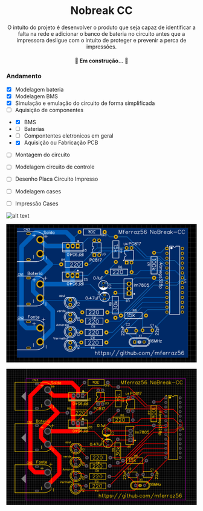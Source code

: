 <h1 align="center"> Nobreak CC </h1>



<p align="center"> O intuito do projeto é desenvolver o produto que seja capaz de identificar a falta na rede e adicionar o banco de bateria no circuito antes que a impressora desligue com o intuito de proteger e prevenir a perca de impressões. </p>

<h4 align="center"> 
	🚧 Em construção...  🚧
</h4>

### Andamento
- [x] Modelagem bateria
- [x] Modelagem BMS
- [x] Simulação e emulação do circuito de forma simplificada
- [ ] Aquisição de componentes 
- - [x] BMS
- - [ ] Baterias
- - [ ] Compontentes eletronicos em geral
- - [x] Aquisição ou Fabricação PCB
- [ ] Montagem do circuito 
- [ ] Modelagem circuito de controle
- [ ] Desenho Placa Circuito Impresso
- [ ] Modelagem cases
- [ ] Impressão Cases


![alt text](https://github.com/mferraz56/Nobreak_CC_impressora_3D/blob/main/Modelagem/Imagens/vis%C3%A3o.gif)

![alt text](https://github.com/mferraz56/Nobreak_CC_impressora_3D/blob/main/PCB/imagem.PNG)

![alt text](https://github.com/mferraz56/Nobreak_CC_impressora_3D/blob/main/PCB/layout.PNG)
